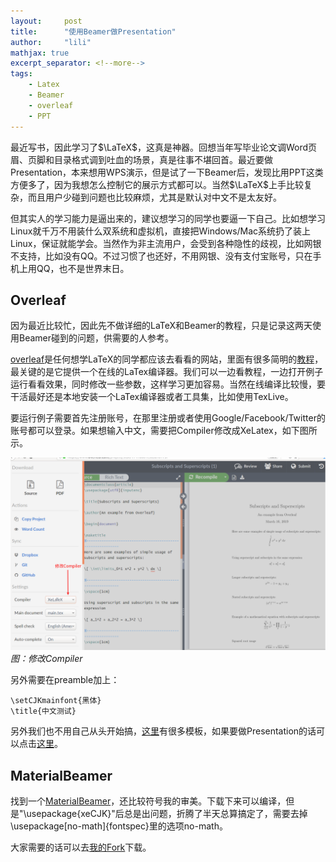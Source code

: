 ```yaml
---
layout:     post
title:      "使用Beamer做Presentation"
author:     "lili"
mathjax: true
excerpt_separator: <!--more-->
tags:
    - Latex
    - Beamer
    - overleaf
    - PPT
---
```


最近写书，因此学习了$\LaTeX$，这真是神器。回想当年写毕业论文调Word页眉、页脚和目录格式调到吐血的场景，真是往事不堪回首。最近要做Presentation，本来想用WPS演示，但是试了一下Beamer后，发现比用PPT这类方便多了，因为我想怎么控制它的展示方式都可以。当然$\LaTeX$上手比较复杂，而且用户少碰到问题也比较麻烦，尤其是默认对中文不是太友好。

但其实人的学习能力是逼出来的，建议想学习的同学也要逼一下自己。比如想学习Linux就千万不用装什么双系统和虚拟机，直接把Windows/Mac系统扔了装上Linux，保证就能学会。当然作为非主流用户，会受到各种隐性的歧视，比如网银不支持，比如没有QQ。不过习惯了也还好，不用网银、没有支付宝账号，只在手机上用QQ，也不是世界末日。

 <!--more-->

## Overleaf 

因为最近比较忙，因此先不做详细的LaTeX和Beamer的教程，只是记录这两天使用Beamer碰到的问题，供需要的人参考。


[overleaf](https://www.overleaf.com)是任何想学LaTeX的同学都应该去看看的网站，里面有很多简明的[教程](https://www.overleaf.com/learn/)，最关键的是它提供一个在线的LaTex编译器。我们可以一边看教程，一边打开例子运行看看效果，同时修改一些参数，这样学习更加容易。当然在线编译比较慢，要干活最好还是本地安装一个LaTex编译器或者工具集，比如使用TexLive。

要运行例子需要首先注册账号，在那里注册或者使用Google/Facebook/Twitter的账号都可以登录。如果想输入中文，需要把Compiler修改成XeLatex，如下图所示。


<a name='overleaf-setting'>![](/img/beamer/overleaf-setting.png)</a>
*图：修改Compiler*

另外需要在preamble加上：
```
\setCJKmainfont{黑体}
\title{中文测试}
```

另外我们也不用自己从头开始搞，[这里](https://www.overleaf.com/latex/templates)有很多模板，如果要做Presentation的话可以点击[这里](https://www.overleaf.com/latex/templates/tagged/presentation)。

## MaterialBeamer

找到一个[MaterialBeamer](https://github.com/llancia/MaterialBeamer)，还比较符号我的审美。下载下来可以编译，但是"\usepackage{xeCJK}"后总是出问题，折腾了半天总算搞定了，需要去掉\usepackage[no-math]{fontspec}里的选项no-math。

大家需要的话可以去[我的Fork](https://github.com/fancyerii/MaterialBeamer)下载。


